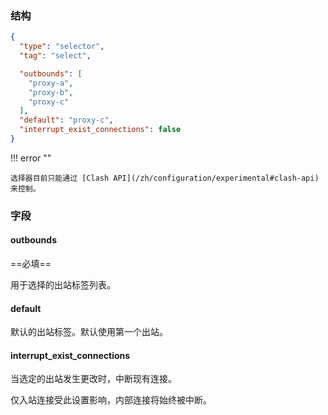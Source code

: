 ### 结构

```json
{
  "type": "selector",
  "tag": "select",

  "outbounds": [
    "proxy-a",
    "proxy-b",
    "proxy-c"
  ],
  "default": "proxy-c",
  "interrupt_exist_connections": false
}
```

!!! error ""

    选择器目前只能通过 [Clash API](/zh/configuration/experimental#clash-api) 来控制。

### 字段

#### outbounds

==必填==

用于选择的出站标签列表。

#### default

默认的出站标签。默认使用第一个出站。

#### interrupt_exist_connections

当选定的出站发生更改时，中断现有连接。

仅入站连接受此设置影响，内部连接将始终被中断。